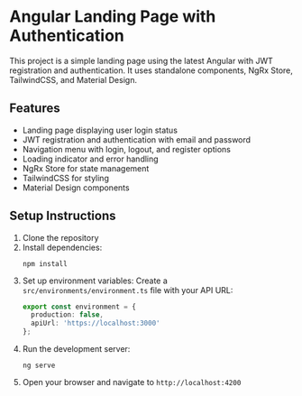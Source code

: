 # Angular Landing Page with Authentication

This project is a simple landing page using the latest Angular with JWT registration and authentication. It uses standalone components, NgRx Store, TailwindCSS, and Material Design.

## Features

- Landing page displaying user login status
- JWT registration and authentication with email and password
- Navigation menu with login, logout, and register options
- Loading indicator and error handling
- NgRx Store for state management
- TailwindCSS for styling
- Material Design components

## Setup Instructions

1. Clone the repository
2. Install dependencies:
   ```
   npm install
   ```
3. Set up environment variables:
   Create a `src/environments/environment.ts` file with your API URL:
   ```typescript
   export const environment = {
     production: false,
     apiUrl: 'https://localhost:3000'
   };
   ```
4. Run the development server:
   ```
   ng serve
   ```
5. Open your browser and navigate to `http://localhost:4200`